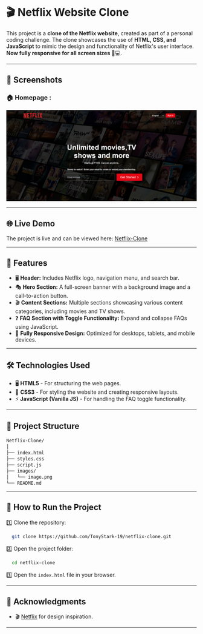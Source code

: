 # 🎬 Netflix Website Clone

This project is a **clone of the Netflix website**, created as part of a personal coding challenge. The clone showcases the use of **HTML, CSS, and JavaScript** to mimic the design and functionality of Netflix's user interface.  
**Now fully responsive for all screen sizes** 📱💻.

---

## 📸 Screenshots

### 🏠 Homepage :
![Homepage Screenshot](images/image.png)

---

## 🌐 Live Demo  

The project is live and can be viewed here: [Netflix-Clone](https://clone-website-project.vercel.app/)  

---

## 🚀 Features

- 🖥️ **Header:** Includes Netflix logo, navigation menu, and search bar.
- 🎭 **Hero Section:** A full-screen banner with a background image and a call-to-action button.
- 🎬 **Content Sections:** Multiple sections showcasing various content categories, including movies and TV shows.
- ❓ **FAQ Section with Toggle Functionality:** Expand and collapse FAQs using JavaScript.
- 📱 **Fully Responsive Design:** Optimized for desktops, tablets, and mobile devices.

---

## 🛠️ Technologies Used

- 🖥️ **HTML5** - For structuring the web pages.
- 🎨 **CSS3** - For styling the website and creating responsive layouts.
- ⚡ **JavaScript (Vanilla JS)** - For handling the FAQ toggle functionality.

---

## 📂 Project Structure

```
Netflix-Clone/
│
├── index.html
├── styles.css
├── script.js
├── images/
│   └── image.png
└── README.md
```

---

## 🎯 How to Run the Project

1️⃣ Clone the repository:
```bash
  git clone https://github.com/TonyStark-19/netflix-clone.git
```

2️⃣ Open the project folder:
```bash
  cd netflix-clone
```

3️⃣ Open the `index.html` file in your browser.

---

## 🌟 Acknowledgments

- 🎬 [Netflix](https://www.netflix.com) for design inspiration.

---

